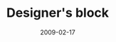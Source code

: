 ---
layout: base.njk
title : 'Designer&#39;s block' 
view_title : 'Designer&#39;s block' 
year : '2009' 
date : '2009-02-17' 
img_file : '/drawing/designersblock.png' 
html_file : 'designersblock' 
next_html : 'thatwasbeforethehaircut.html' 
year_order : '47' 
permalink : "title/{{html_file}}.html"
---